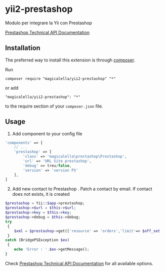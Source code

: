 # yii2-prestashop
 Modulo per integrare la  Yii con Prestashop
 
 [Prestashop Technical API Documentation](https://devdocs.prestashop-project.org/8/webservice/tutorials/prestashop-webservice-lib/)
 
 Installation
 ------------
 
 The preferred way to install this extension is through [composer](http://getcomposer.org/download/).
 
 Run
 
 ```
 composer require "magicalella/yii2-prestashop" "*"
 ```
 
 or add
 
 ```
 "magicalella/yii2-prestashop": "*"
 ```
 
 to the require section of your `composer.json` file.
 
 Usage
 -----
 
 1. Add component to your config file
 ```php
 'components' => [
     // ...
     'prestashop' => [
         'class' => 'magicalella\prestashop\Prestashop',
         'url' => 'URL Site prestashop',
         'debug' => treu/false,
         'version' => 'version PS'
     ],
 ]
 ```
 
 2. Add new contact to Prestashop . Patch a contact by email. If contact does not exists, it is created
 ```php
 $prestashop = Yii::$app->prestashop;
 $prestashop->$url = $this->$url;
 $prestashop->key = $this->key;
 $prestashop->debug = $this->debug;
 try
  {
     $xml = $prestashop->get(['resource' => 'orders','limit'=> $off_set.','.$limit,'sort'=>'id_ASC']);
  }
 catch (BridgePSException $ex)
  {
     echo 'Error : '.$ex->getMessage();
 }
 ```
 
 Check [Prestashop Technical API Documentation](https://devdocs.prestashop-project.org/8/webservice/tutorials/advanced-use/) for all available options.
